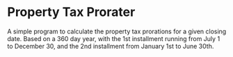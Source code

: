 # Property Tax Prorater

A simple program to calculate the property tax prorations for a given closing 
date.  Based on a 360 day year, with the 1st installment running from July 1
to December 30, and the 2nd installment from January 1st to June 30th.
